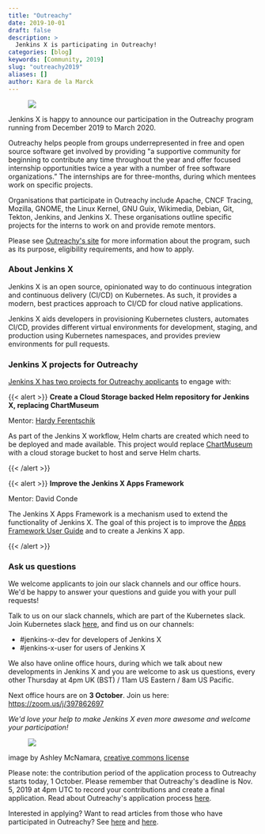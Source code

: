 ```yaml
---
title: "Outreachy"
date: 2019-10-01
draft: false
description: >
  Jenkins X is participating in Outreachy!
categories: [blog]
keywords: [Community, 2019]
slug: "outreachy2019"
aliases: []
author: Kara de la Marck
---
```

<figure>
<img src="/images/community/events/outreachy.png"/>
</figure>

Jenkins X is happy to announce our participation in the Outreachy program running from December 2019 to March 2020. 

Outreachy helps people from groups underrepresented in free and open source software get involved by providing "a supportive community for beginning to contribute any time throughout the year and offer focused internship opportunities twice a year with a number of free software organizations.” The internships are for three-months, during which mentees work on specific projects. 

Organisations that participate in Outreachy include Apache, CNCF Tracing, Mozilla, GNOME, the Linux Kernel, GNU Guix, Wikimedia, Debian, Git, Tekton, Jenkins, and Jenkins X. These organisations outline specific projects for the interns to work on and provide remote mentors.

Please see [Outreachy's site](https://www.outreachy.org/) for more information about the program, such as its purpose, eligibility requirements, and how to apply.

### About Jenkins X

Jenkins X is an open source, opinionated way to do continuous integration and continuous delivery (CI/CD) on Kubernetes. As such, it provides a modern, best practices approach to CI/CD for cloud native applications. 

Jenkins X aids developers in provisioning Kubernetes clusters, automates CI/CD, provides different virtual environments for development, staging, and production using Kubernetes namespaces, and provides preview environments for pull requests.

### Jenkins X projects for Outreachy

[Jenkins X has two projects for Outreachy applicants](https://www.outreachy.org/apply/project-selection/#jenkins-x) to engage with:

{{< alert >}}
**Create a Cloud Storage backed Helm repository for Jenkins X, replacing ChartMuseum**

Mentor: [Hardy Ferentschik](https://twitter.com/fere0010)

As part of the Jenkins X workflow, Helm charts are created which need to be deployed and made available. This project would replace [ChartMuseum](https://chartmuseum.com/) with a cloud storage bucket to host and serve Helm charts.


{{< /alert >}}

{{< alert >}}
**Improve the Jenkins X Apps Framework**

Mentor: David Conde

The Jenkins X Apps Framework is a mechanism used to extend the functionality of Jenkins X. The goal of this project is to improve the [Apps Framework User Guide](https://jenkins-x.io/docs/contributing/addons/) and to create a Jenkins X app.

{{< /alert >}}

### Ask us questions

We welcome applicants to join our slack channels and our office hours. We'd be happy to answer your questions and guide you with your pull requests!

Talk to us on our slack channels, which are part of the Kubernetes slack. Join  Kubernetes slack [here](http://slack.k8s.io/), and find us on our channels:

* #jenkins-x-dev for developers of Jenkins X
* #jenkins-x-user for users of Jenkins X

We also have online office hours, during which we talk about new developments in Jenkins X and you are welcome to ask us questions, every other Thursday at 4pm UK (BST) / 11am US Eastern / 8am US Pacific. 

Next office hours are on **3 October**. Join us here: https://zoom.us/j/397862697

*We'd love your help to make Jenkins X even more awesome and welcome your participation!*

<figure>
<img src="/images/awesome-gophers-by-Ashley-McNamara/gopher_unicorn.png" class="img-thumbnail"/>
</figure>

image by Ashley McNamara, [creative commons license](https://github.com/ashleymcnamara/gophers/blob/master/gopher_unicorn.png)


Please note: the contribution period of the application process to Outreachy starts today, 1 October. Please remember that Outreachy's deadline is Nov. 5, 2019 at 4pm UTC to record your contributions and create a final application. Read about Outreachy's application process [here](https://www.outreachy.org/docs/applicant/).

Interested in applying? Want to read articles from those who have participated in Outreachy? See [here](https://medium.com/@alishapapun/outreachy-is-it-that-hard-to-crack-24394f71a30d) and [here](https://medium.com/jaegertracing/outreachy-building-diversity-in-open-source-2cb89b396e1a).

